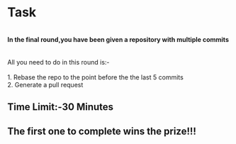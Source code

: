 # Task
<br/>
<b>In the final round,you have been given a repository with multiple commits </b><br/><br/><br/>
All you need to do in this round is:-<br/> <br/>
1. Rebase the repo to the point before the the last 5 commits <br/>
2. Generate a pull request <br/>
  
  
  
## Time Limit:-30 Minutes  
## The first one to complete wins the prize!!!
